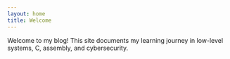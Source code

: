```yaml
---
layout: home
title: Welcome
---
```


Welcome to my blog! This site documents my learning journey in low-level systems, C, assembly, and cybersecurity.